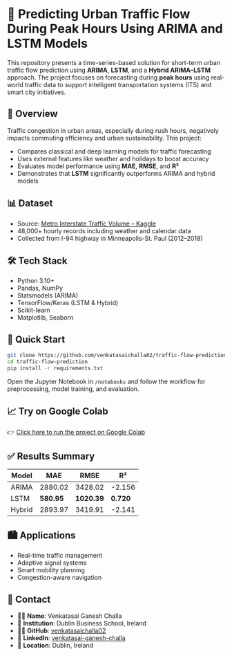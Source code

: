 # 🚦 Predicting Urban Traffic Flow During Peak Hours Using ARIMA and LSTM Models

This repository presents a time-series-based solution for short-term urban traffic flow prediction using **ARIMA**, **LSTM**, and a **Hybrid ARIMA–LSTM** approach. The project focuses on forecasting during **peak hours** using real-world traffic data to support intelligent transportation systems (ITS) and smart city initiatives.

## 📘 Overview

Traffic congestion in urban areas, especially during rush hours, negatively impacts commuting efficiency and urban sustainability. This project:

* Compares classical and deep learning models for traffic forecasting
* Uses external features like weather and holidays to boost accuracy
* Evaluates model performance using **MAE**, **RMSE**, and **R²**
* Demonstrates that **LSTM** significantly outperforms ARIMA and hybrid models

## 📊 Dataset

* Source: [Metro Interstate Traffic Volume – Kaggle](https://www.kaggle.com/datasets/utkarshxy/metro-interstate-traffic-volume)
* 48,000+ hourly records including weather and calendar data
* Collected from I-94 highway in Minneapolis-St. Paul (2012–2018)

## 🛠️ Tech Stack

* Python 3.10+
* Pandas, NumPy
* Statsmodels (ARIMA)
* TensorFlow/Keras (LSTM & Hybrid)
* Scikit-learn
* Matplotlib, Seaborn

## 🚀 Quick Start

```bash
git clone https://github.com/venkatasaichalla02/traffic-flow-prediction.git
cd traffic-flow-prediction
pip install -r requirements.txt
```

Open the Jupyter Notebook in `/notebooks` and follow the workflow for preprocessing, model training, and evaluation.

## 📈 Try on Google Colab

👉 [Click here to run the project on Google Colab](https://colab.research.google.com/drive/1wirOZaPpGUbChhJ5zJXZcFYgkzta3FPr?usp=sharing)

## ✅ Results Summary

| Model  | MAE        | RMSE        | R²        |
| ------ | ---------- | ----------- | --------- |
| ARIMA  | 2880.02    | 3428.02     | -2.156    |
| LSTM   | **580.95** | **1020.39** | **0.720** |
| Hybrid | 2893.97    | 3419.91     | -2.141    |

## 🏙️ Applications

* Real-time traffic management
* Adaptive signal systems
* Smart mobility planning
* Congestion-aware navigation

## 📩 Contact

* 👨‍🎓 **Name**: Venkatasai Ganesh Challa
* 🏫 **Institution**: Dublin Business School, Ireland
* 👨‍💻 **GitHub**: [venkatasaichalla02](https://github.com/venkatasaichalla02)
* 🔗 **LinkedIn**: [venkatasai-ganesh-challa](https://www.linkedin.com/in/venkatasai-ganesh-challa-47591230a)
* 📍 **Location**: Dublin, Ireland

